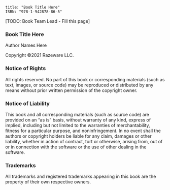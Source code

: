 ```metadata
title: "Book Title Here"
ISBN: "978-1-942878-86-5"
```

[TODO: Book Team Lead - Fill this page]

### Book Title Here

Author Names Here

Copyright ©2021 Razeware LLC.

### Notice of Rights

All rights reserved. No part of this book or corresponding materials (such as text, images, or source code) may be reproduced or distributed by any means without prior written permission of the copyright owner.

### Notice of Liability

This book and all corresponding materials (such as source code) are provided on an “as is” basis, without warranty of any kind, express of implied, including but not limited to the warranties of merchantability, fitness for a particular purpose, and noninfringement. In no event shall the authors or copyright holders be liable for any claim, damages or other liability, whether in action of contract, tort or otherwise, arising from, out of or in connection with the software or the use of other dealing in the software.

### Trademarks

All trademarks and registered trademarks appearing in this book are the property of their own respective owners.
